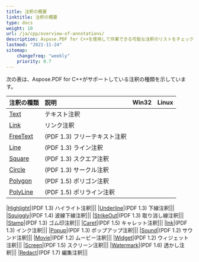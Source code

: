 ```yaml
---
title: 注釈の概要
linktitle: 注釈の概要
type: docs
weight: 10
url: /ja/cpp/overview-of-annotations/
description: Aspose.PDF for C++を使用して作業できる可能な注釈のリストをチェックしてください。
lastmod: "2021-11-24"
sitemap:
    changefreq: "weekly"
    priority: 0.7
---
```


次の表は、Aspose.PDF for C++がサポートしている注釈の種類を示しています。

|**注釈の種類**|**説明**|**Win32**|**Linux**|
| :- | :- | :- | :- |
|[Text](/pdf/ja/cpp/text-annotation/)|テキスト注釈|||
|[Link](/pdf/ja/cpp/extra-annotations/)|リンク注釈|||
|[FreeText](/pdf/ja/cpp/text-annotation/)|(PDF 1.3) フリーテキスト注釈|||
|[Line](/pdf/ja/cpp/figures-annotation/)|(PDF 1.3) ライン注釈|||
|[Square](/pdf/ja/cpp/figures-annotation/)|(PDF 1.3) スクエア注釈|||
|[Circle](/pdf/ja/cpp/figures-annotation/)|(PDF 1.3) サークル注釈|||
|[Polygon](/pdf/ja/cpp/figures-annotation/)|(PDF 1.5) ポリゴン注釈|||
|[PolyLine](/pdf/ja/cpp/figures-annotation/)|(PDF 1.5) ポリライン注釈|||

|[Highlight](/pdf/ja/cpp/highlights-annotation/)|(PDF 1.3) ハイライト注釈|||
|[Underline](/pdf/ja/cpp/highlights-annotation/)|(PDF 1.3) 下線注釈|||
|[Squiggly](/cpp/highlights-annotation/)|(PDF 1.4) 波線下線注釈|||
|[StrikeOut](/pdf/ja/cpp/highlights-annotation/)|(PDF 1.3) 取り消し線注釈|||
|[Stamp](/pdf/ja/cpp/stamping/)|(PDF 1.3) ゴム印注釈|||
|[Caret](/pdf/ja/cpp/extra-annotations/)|(PDF 1.5) キャレット注釈|||
|[Ink](/pdf/ja/cpp/figures-annotation/)|(PDF 1.3) インク注釈|||
|[Popup](/pdf/ja/cpp/text-annotation/)|(PDF 1.3) ポップアップ注釈|||
|[Sound](/pdf/ja/cpp/multimedia-annotation/)|(PDF 1.2) サウンド注釈|||
|[Movie](/pdf/ja/cpp/multimedia-annotation/)|(PDF 1.2) ムービー注釈|||
|[Widget](/pdf/ja/cpp/multimedia-annotation/)|(PDF 1.2) ウィジェット注釈|||
|[Screen](/pdf/ja/cpp/multimedia-annotation/)|(PDF 1.5) スクリーン注釈|||
|[Watermark](/pdf/ja/cpp/sticky-annotations/)|(PDF 1.6) 透かし注釈|||
|[Redact](/pdf/ja/cpp/extra-annotations/)|(PDF 1.7) 編集注釈|||